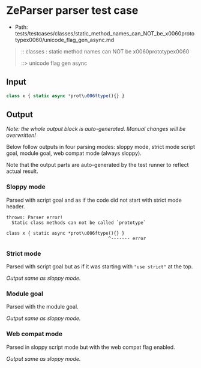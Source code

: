 # ZeParser parser test case

- Path: tests/testcases/classes/static_method_names_can_NOT_be_x0060prototypex0060/unicode_flag_gen_async.md

> :: classes : static method names can NOT be x0060prototypex0060
>
> ::> unicode flag gen async

## Input

`````js
class x { static async *prot\u006ftype(){} }
`````

## Output

_Note: the whole output block is auto-generated. Manual changes will be overwritten!_

Below follow outputs in four parsing modes: sloppy mode, strict mode script goal, module goal, web compat mode (always sloppy).

Note that the output parts are auto-generated by the test runner to reflect actual result.

### Sloppy mode

Parsed with script goal and as if the code did not start with strict mode header.

`````
throws: Parser error!
  Static class methods can not be called `prototype`

class x { static async *prot\u006ftype(){} }
                                      ^------- error
`````

### Strict mode

Parsed with script goal but as if it was starting with `"use strict"` at the top.

_Output same as sloppy mode._

### Module goal

Parsed with the module goal.

_Output same as sloppy mode._

### Web compat mode

Parsed in sloppy script mode but with the web compat flag enabled.

_Output same as sloppy mode._
